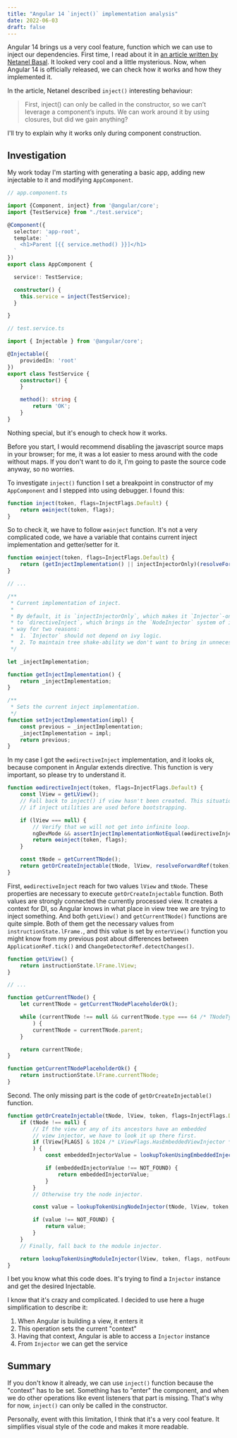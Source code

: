```yaml
---
title: "Angular 14 `inject()` implementation analysis"
date: 2022-06-03
draft: false
---
```


Angular 14 brings us a very cool feature, function which we can use to inject our dependencies.
First time,
I read about it in [an article
written by Netanel Basal](https://netbasal.com/unleash-the-power-of-di-functions-in-angular-2eb9f2697d66).
It looked very cool and a little mysterious.
Now, when Angular 14 is officially released, we can check how it works and how they implemented it.

In the article, Netanel described `inject()` interesting behaviour:

> First, inject() can only be called in the constructor, so we can’t leverage a component’s inputs. We can work around it by using closures, but did we gain anything?

I'll try to explain why it works only during component construction.

## Investigation

My work today I'm starting with generating a basic app, adding new injectable to it and modifying `AppComponent`.

```typescript
// app.component.ts

import {Component, inject} from '@angular/core';
import {TestService} from "./test.service";

@Component({
  selector: 'app-root',
  template: `
    <h1>Parent [{{ service.method() }}]</h1>
  `
})
export class AppComponent {

  service!: TestService;

  constructor() {
    this.service = inject(TestService);
  }

}

// test.service.ts

import { Injectable } from '@angular/core';

@Injectable({
    providedIn: 'root'
})
export class TestService {
    constructor() {
    }

    method(): string {
        return 'OK';
    }
}
```

Nothing special, but it's enough to check how it works.

Before you start, I would recommend disabling the javascript source maps in your browser;
for me, it was a lot easier to mess around with the code without maps.
If you don't want to do it, I'm going to paste the source code anyway, so no worries.

To investigate `inject()` function I set a breakpoint in constructor of my `AppComponent` and I stepped
into using debugger.
I found this:

```typescript
function inject(token, flags=InjectFlags.Default) {
    return ɵɵinject(token, flags);
}
```

So to check it, we have to follow `ɵɵinject` function.
It's not a very complicated code,
we have a variable that contains current inject implementation and getter/setter for it. 

```typescript
function ɵɵinject(token, flags=InjectFlags.Default) {
    return (getInjectImplementation() || injectInjectorOnly)(resolveForwardRef(token), flags);
}

// ...

/**
 * Current implementation of inject.
 *
 * By default, it is `injectInjectorOnly`, which makes it `Injector`-only aware. It can be changed
 * to `directiveInject`, which brings in the `NodeInjector` system of ivy. It is designed this
 * way for two reasons:
 *  1. `Injector` should not depend on ivy logic.
 *  2. To maintain tree shake-ability we don't want to bring in unnecessary code.
 */

let _injectImplementation;

function getInjectImplementation() {
    return _injectImplementation;
}

/**
 * Sets the current inject implementation.
 */
function setInjectImplementation(impl) {
    const previous = _injectImplementation;
    _injectImplementation = impl;
    return previous;
}
```

In my case I got the `ɵɵdirectiveInject` implementation,
and it looks ok, because component in Angular extends directive.
This function is very important, so please try to understand it.

```typescript
function ɵɵdirectiveInject(token, flags=InjectFlags.Default) {
    const lView = getLView();
    // Fall back to inject() if view hasn't been created. This situation can happen in tests
    // if inject utilities are used before bootstrapping.

    if (lView === null) {
        // Verify that we will not get into infinite loop.
        ngDevMode && assertInjectImplementationNotEqual(ɵɵdirectiveInject);
        return ɵɵinject(token, flags);
    }

    const tNode = getCurrentTNode();
    return getOrCreateInjectable(tNode, lView, resolveForwardRef(token), flags);
}
```

First, `ɵɵdirectiveInject` reach for two values `lView` and `tNode`.
These properties are necessary to execute `getOrCreateInjectable` function.
Both values are strongly connected the currently processed view. 
It creates a context for DI, so Angular knows in what place in view tree we are trying to inject something.
And both `getLView()` and `getCurrentTNode()` functions are quite simple.
Both of them get the necessary values from `instructionState.lFrame.`,
and this value is set by `enterView()` function
you might know from my previous post about differences between `ApplicationRef.tick()` and `ChangeDetectorRef.detectChanges()`.

```typescript
function getLView() {
    return instructionState.lFrame.lView;
}

// ...

function getCurrentTNode() {
    let currentTNode = getCurrentTNodePlaceholderOk();

    while (currentTNode !== null && currentTNode.type === 64 /* TNodeType.Placeholder */
        ) {
        currentTNode = currentTNode.parent;
    }

    return currentTNode;
}

function getCurrentTNodePlaceholderOk() {
    return instructionState.lFrame.currentTNode;
}
```

Second. The only missing part is the code of `getOrCreateInjectable()` function.

```typescript
function getOrCreateInjectable(tNode, lView, token, flags=InjectFlags.Default, notFoundValue) {
    if (tNode !== null) {
        // If the view or any of its ancestors have an embedded
        // view injector, we have to look it up there first.
        if (lView[FLAGS] & 1024 /* LViewFlags.HasEmbeddedViewInjector */
        ) {
            const embeddedInjectorValue = lookupTokenUsingEmbeddedInjector(tNode, lView, token, flags, NOT_FOUND);

            if (embeddedInjectorValue !== NOT_FOUND) {
                return embeddedInjectorValue;
            }
        }
        // Otherwise try the node injector.

        const value = lookupTokenUsingNodeInjector(tNode, lView, token, flags, NOT_FOUND);

        if (value !== NOT_FOUND) {
            return value;
        }
    }
    // Finally, fall back to the module injector.

    return lookupTokenUsingModuleInjector(lView, token, flags, notFoundValue);
}
```

I bet you know what this code does. It's trying to find a `Injector` instance and get the desired Injectable.

I know that it's crazy and complicated. I decided to use here a huge simplification to describe it:
1. When Angular is building a view, it enters it 
2. This operation sets the current "context"
3. Having that context, Angular is able to access a `Injector` instance
4. From `Injector` we can get the service

## Summary

If you don't know it already, we can use `inject()` function because the "context" has to be set.
Something has to "enter" the component, and when we do other operations like event listeners that part is missing.
That's why for now, `inject()` can only be called in the constructor. 

Personally, event with this limitation, I think that it's a very cool feature.
It simplifies visual style of the code and makes it more readable.
